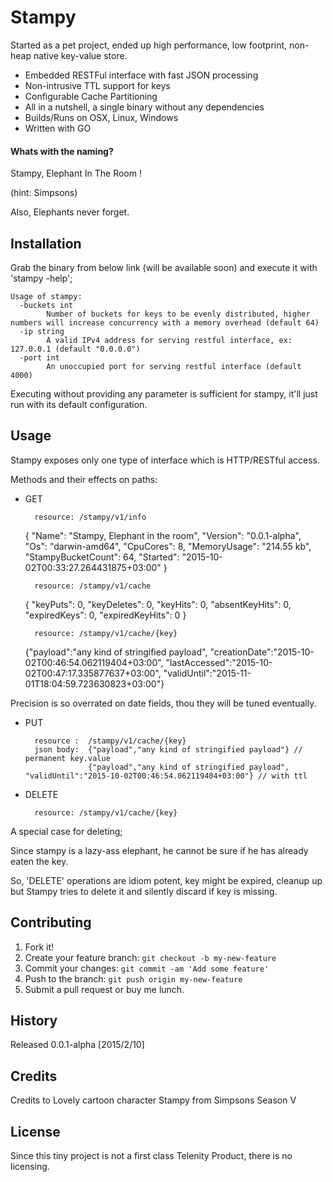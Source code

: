 # Stampy
Started as a pet project, ended up high performance, low footprint, non-heap native key-value store.

 - Embedded RESTFul interface with fast JSON processing
 - Non-intrusive TTL support for keys
 - Configurable Cache Partitioning
 - All in a nutshell, a single binary without any dependencies
 - Builds/Runs on OSX, Linux, Windows
 - Written with GO

#### Whats with the naming?
Stampy, Elephant In The Room !

(hint: Simpsons)

Also, Elephants never forget.

## Installation

Grab the binary from below link (will be available soon) and execute it with 'stampy -help';

    Usage of stampy:
      -buckets int
        	Number of buckets for keys to be evenly distributed, higher numbers will increase concurrency with a memory overhead (default 64)
      -ip string
        	A valid IPv4 address for serving restful interface, ex: 127.0.0.1 (default "0.0.0.0")
      -port int
        	An unoccupied port for serving restful interface (default 4000)

Executing without providing any parameter is sufficient for stampy, it'll just run with its default configuration.

## Usage

Stampy exposes only one type of interface which is HTTP/RESTful access.

Methods and their effects on paths:

- GET


        resource: /stampy/v1/info

    {
    	"Name": "Stampy, Elephant in the room",
    	"Version": "0.0.1-alpha",
    	"Os": "darwin-amd64",
    	"CpuCores": 8,
    	"MemoryUsage": "214.55 kb",
    	"StampyBucketCount": 64,
    	"Started": "2015-10-02T00:33:27.264431875+03:00"
    }

        resource: /stampy/v1/cache
    {
    	"keyPuts": 0,
    	"keyDeletes": 0,
    	"keyHits": 0,
    	"absentKeyHits": 0,
    	"expiredKeys": 0,
    	"expiredKeyHits": 0
    }

        resource: /stampy/v1/cache/{key}
    {"payload":"any kind of stringified payload",
     "creationDate":"2015-10-02T00:46:54.062119404+03:00",
     "lastAccessed":"2015-10-02T00:47:17.335877637+03:00",
     "validUntil":"2015-11-01T18:04:59.723630823+03:00"}

Precision is so overrated on date fields, thou they will be tuned eventually.

- PUT


        resource :  /stampy/v1/cache/{key}
        json body:  {"payload","any kind of stringified payload"} // permanent key.value
                    {"payload","any kind of stringified payload", "validUntil":"2015-10-02T00:46:54.062119404+03:00"} // with ttl


- DELETE


        resource: /stampy/v1/cache/{key}

A special case for deleting;

Since stampy is a lazy-ass elephant, he cannot be sure if he has already eaten the key.

So, 'DELETE' operations are idiom potent, key might be expired, cleanup up but Stampy tries to delete it and silently discard if key is missing.

## Contributing

1. Fork it!
2. Create your feature branch: `git checkout -b my-new-feature`
3. Commit your changes: `git commit -am 'Add some feature'`
4. Push to the branch: `git push origin my-new-feature`
5. Submit a pull request or buy me lunch.

## History

Released 0.0.1-alpha [2015/2/10]

## Credits

Credits to Lovely cartoon character Stampy from Simpsons Season V

## License

Since this tiny project is not a first class Telenity Product, there is no licensing.